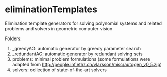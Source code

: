 # eliminationTemplates
Elimination template generators for solving polynomial systems and related problems and solvers in geometric computer vision

Folders:

1) _greedyAG: automatic generator by greedy parameter search
2) _redundantAG: automatic generator by redundant solving sets
3) problems: minimal problem formulations (some formulations were adapted from http://people.inf.ethz.ch/vlarsson/misc/autogen_v0_5.zip)
4) solvers: collection of state-of-the-art solvers